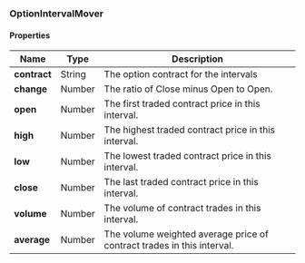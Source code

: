 
[//]: # (CLASS:OptionIntervalMover)

[//]: # (KIND:object)

### OptionIntervalMover

#### Properties

[//]: # (START_DEFINITION)

Name | Type | Description
------------ | ------------- | -------------
**contract** | String | The option contract for the intervals &nbsp;
**change** | Number | The ratio of Close minus Open to Open. &nbsp;
**open** | Number | The first traded contract price in this interval. &nbsp;
**high** | Number | The highest traded contract price in this interval. &nbsp;
**low** | Number | The lowest traded contract price in this interval. &nbsp;
**close** | Number | The last traded contract price in this interval. &nbsp;
**volume** | Number | The volume of contract trades in this interval. &nbsp;
**average** | Number | The volume weighted average price of contract trades in this interval. &nbsp;

[//]: # (END_DEFINITION)





